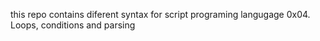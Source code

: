 
this repo contains diferent syntax for script programing langugage
0x04. Loops, conditions and parsing
